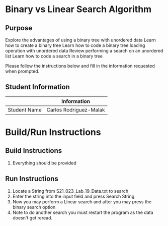 # Binary vs Linear Search Algorithm

## Purpose

Explore the advantages of using a binary tree with unordered data
Learn how to create a binary tree
Learn how to code a binary tree loading operation with unordered data
Review performing a search on an unordered list
Learn how to code a search in a binary tree

Please follow the instructions below and fill in the information requested when prompted.

## Student Information

|               | Information   |
|:-------------:|:-------------:|
| Student Name  | Carlos Rodriguez-Malak     |




# Build/Run Instructions

## Build Instructions
1. Everything should be provided

## Run Instructions
1. Locate a String from S21_023_Lab_19_Data.txt to search
2. Enter the string into the input field and press Search String
3. Now you may perform a Linear search and after you may press the binary search option
4. Note to do another search you must restart the program as the data doesn't get reread.
